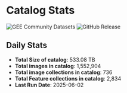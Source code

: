 # Catalog Stats

![GEE Community Datasets](https://img.shields.io/endpoint?url=https://gist.githubusercontent.com/samapriya/34bc0c1280d475d3a69e3b60a706226e/raw/community.json)
![GitHub Release](https://img.shields.io/github/v/release/samapriya/awesome-gee-community-datasets)

## Daily Stats

<!-- START_MARKER -->
* **Total Size of catalog**: 533.08 TB
* **Total images in catalog**: 1,552,904
* **Total image collections in catalog**: 736
* **Total Feature collections in catalog**: 2,834
* **Last Run Date**: 2025-06-02
<!-- END_MARKER -->
